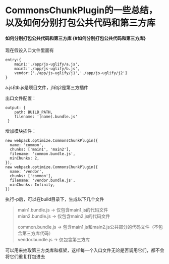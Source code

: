 # CommonsChunkPlugin的一些总结，以及如何分别打包公共代码和第三方库

#### 如何分别打包公共代码和第三方库 {#如何分别打包公共代码和第三方库}

现在假设入口文件里面有

```
entry:{
    main1:'./app/js-uglify/a.js',
    main2:'./app/js-uglify/b.js',
    vendor:['./app/js-uglify/j1','./app/js-uglify/j2']
}

```

a.js和b.js是项目文件，j1和j2是第三方插件

出口文件配置：

```
output: {
    path: BUILD_PATH,
    filename: '[name].bundle.js'
 }

```

增加模块插件：

```
new webpack.optimize.CommonsChunkPlugin({
  name: 'common',
  chunks: ['main1', 'main2'],
  filename: 'common.bundle.js',
  minChunks: 2,
}),
new webpack.optimize.CommonsChunkPlugin({
  name: 'vendor',
  chunks: ['common'],
  filename: 'vendor.bundle.js',
  minChunks: Infinity,
})
```

执行-p后，可以在build目录下，生成以下几个文件

> main1.bundle.js -&gt; 仅包含main1.js的代码文件  
> mian2.bundle.js -&gt; 仅包含main2.js的代码文件
>
> common.bundle.js -&gt; 包含main1.js和main2.js公共部分的代码文件（不包含第三方库代码）  
> vendor.bundle.js -&gt; 仅包含第三方库

可以用来抽取第三方类库和框架，这样每一个入口文件无论是否调用它们，都不会将它们重复打包进去















